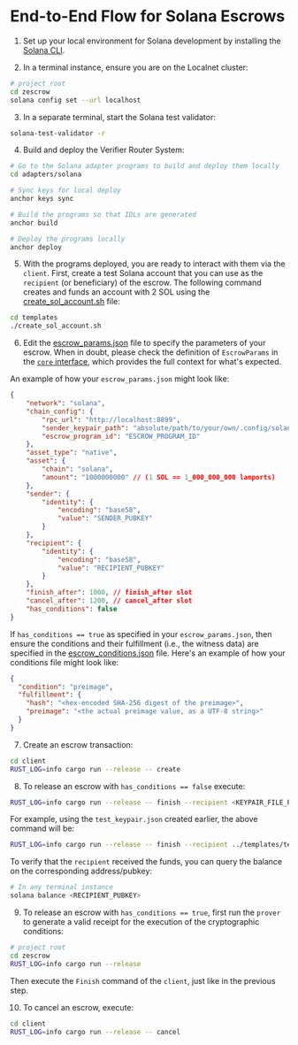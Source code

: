 # End-to-End Flow for Solana Escrows

1. Set up your local environment for Solana development by installing the [Solana CLI](https://solana.com/docs/intro/installation).

2. In a terminal instance, ensure you are on the Localnet cluster:

```sh
# project root
cd zescrow
solana config set --url localhost
```

3. In a separate terminal, start the Solana test validator:

```sh
solana-test-validator -r
```

4. Build and deploy the Verifier Router System:

```sh
# Go to the Solana adapter programs to build and deploy them locally
cd adapters/solana

# Sync keys for local deploy
anchor keys sync

# Build the programs so that IDLs are generated
anchor build

# Deploy the programs locally
anchor deploy
```

5. With the programs deployed, you are ready to interact with them via the `client`. First, create a test Solana account that you can use as the `recipient` (or beneficiary) of the escrow. The following command creates and funds an account with 2 SOL using the [create_sol_account.sh](../templates/create_sol_account.sh) file:

```sh
cd templates
./create_sol_account.sh
```

6. Edit the [escrow_params.json](/templates/escrow_params.json) file to specify the parameters of your escrow. When in doubt, please check the definition of `EscrowParams` in the [`core` interface](/core/src/interface.rs), which provides the full context for what's expected.

An example of how your `escrow_params.json` might look like:

```json
{
    "network": "solana",
    "chain_config": {
        "rpc_url": "http://localhost:8899",
        "sender_keypair_path": "absolute/path/to/your/own/.config/solana/id.json",
        "escrow_program_id": "ESCROW_PROGRAM_ID"
    },
    "asset_type": "native",
    "asset": {
        "chain": "solana",
        "amount": "1000000000" // (1 SOL == 1_000_000_000 lamports)
    },
    "sender": {
        "identity": {
            "encoding": "base58",
            "value": "SENDER_PUBKEY"
        }
    },
    "recipient": {
        "identity": {
            "encoding": "base58",
            "value": "RECIPIENT_PUBKEY"
        }
    },
    "finish_after": 1000, // finish_after slot
    "cancel_after": 1200, // cancel_after slot
    "has_conditions": false
}
```

If `has_conditions == true` as specified in your `escrow_params.json`, then ensure the conditions and their fulfillment (i.e., the witness data) are specified in the [escrow_conditions.json](/templates/escrow_conditions.json) file. Here's an example of how your conditions file might look like:

```json
{
  "condition": "preimage",
  "fulfillment": {
    "hash": "<hex-encoded SHA-256 digest of the preimage>",
    "preimage": "<the actual preimage value, as a UTF-8 string>"
  }
}
```

7. Create an escrow transaction:

```sh
cd client
RUST_LOG=info cargo run --release -- create
```

8. To release an escrow with `has_conditions == false` execute:

```sh
RUST_LOG=info cargo run --release -- finish --recipient <KEYPAIR_FILE_PATH>
```

For example, using the `test_keypair.json` created earlier, the above command will be:

```sh
RUST_LOG=info cargo run --release -- finish --recipient ../templates/test_keypair.json
```

To verify that the `recipient` received the funds, you can query the balance on the corresponding address/pubkey:

```sh
# In any terminal instance
solana balance <RECIPIENT_PUBKEY>
```

9. To release an escrow with `has_conditions == true`, first run the `prover` to generate a valid receipt for the execution of the cryptographic conditions:

```sh
# project root
cd zescrow
RUST_LOG=info cargo run --release
```

Then execute the `Finish` command of the `client`, just like in the previous step.

10. To cancel an escrow, execute:

```sh
cd client
RUST_LOG=info cargo run --release -- cancel
```
